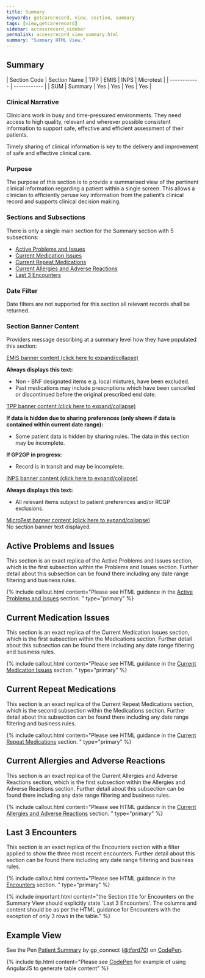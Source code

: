 ```yaml
---
title: Summary
keywords: getcarerecord, view, section, summary
tags: [view,getcarerecord]
sidebar: accessrecord_sidebar
permalink: accessrecord_view_summary.html
summary: "Summary HTML View."
---
```


## Summary ##

| Section Code | Section Name | TPP | EMIS | INPS | Microtest |
| ------------ | ------------ |
| SUM | Summary | Yes | Yes | Yes | Yes |


### Clinical Narrative ###

Clinicians work in busy and time-pressured environments. They need access to high quality, relevant and wherever possible consistent information to support safe, effective and efficient assessment of their patients.

Timely sharing of clinical information is key to the delivery and improvement of safe and effective clinical care.

### Purpose ###

The purpose of this section is to provide a summarised view of the pertinent clinical information regarding a patient within a single screen. This allows a clinician to efficiently peruse key information from the patient’s clinical record and supports clinical decision making.

### Sections and Subsections ###

There is only a single main section for the Summary section with 5 subsections:

 - [Active Problems and Issues](accessrecord_view_summary.html#active-problems-and-issues)
 - [Current Medication Issues](accessrecord_view_summary.html#current-medication-issues)
 - [Current Repeat Medications](accessrecord_view_summary.html#current-repeat-medications)
 - [Current Allergies and Adverse Reactions](accessrecord_view_summary.html#current-allergies-and-adverse-reactions)
 - [Last 3 Encounters](accessrecord_view_summary.html#last-3-encounters)
 
### Date Filter ###

Date filters are not supported for this section all relevant records shall be returned.

### Section Banner Content ###

Providers message describing at a summary level how they have populated this section:

<div class="panel-group" id="accordion">
                    <div class="panel panel-default">
                        <div class="panel-heading">
                                <a class="noCrossRef accordion-toggle" data-toggle="collapse" data-parent="#accordion" href="#collapseOne">EMIS banner content (click here to expand/collapse) </a>
						</div>
                        <div id="collapseOne" class="panel-collapse collapse noCrossRef">
                            <div class="panel-body">
								<p><b>Always displays this text:</b></p>
									<ul>
										<li>Non - BNF designated items e.g. local mixtures, have been excluded.</li>
										<li>Past medications may include prescriptions which have been cancelled or discontinued before the original prescribed end date.</li>
									</ul>
                            </div>
                        </div>
                    </div>
                    <!-- /.panel -->
                    <div class="panel panel-default">
                        <div class="panel-heading">
                                <a class="noCrossRef accordion-toggle" data-toggle="collapse" data-parent="#accordion" href="#collapseTwo">TPP banner content (click here to expand/collapse)</a>
                        </div>
                        <div id="collapseTwo" class="panel-collapse collapse noCrossRef">
                            <div class="panel-body">
								<p><b>If data is hidden due to sharing preferences (only shows if data is contained within current date range):</b></p>
									<ul>
										<li>Some patient data is hidden by sharing rules. The data in this section may be incomplete.</li>
									</ul>
								<p><b>If GP2GP in progress:</b></p>
									<ul>
										<li>Record is in transit and may be incomplete.</li>
									</ul> 
                            </div>
                        </div>
                    </div>
                    <!-- /.panel -->
                    <div class="panel panel-default">
                        <div class="panel-heading">
                                <a class="noCrossRef accordion-toggle" data-toggle="collapse" data-parent="#accordion" href="#collapseThree">INPS banner content (click here to expand/collapse)</a>
                        </div>
                        <div id="collapseThree" class="panel-collapse collapse noCrossRef">
                            <div class="panel-body">
								<p><b>Always displays this text:</b></p>
									<ul>
										<li>All relevant items subject to patient preferences and/or RCGP exclusions.</li>
									</ul>
                            </div>
                        </div>
                    </div>
                    <!-- /.panel -->
                    <div class="panel panel-default">
                        <div class="panel-heading">
                                <a class="noCrossRef accordion-toggle" data-toggle="collapse" data-parent="#accordion" href="#collapseFour">MicroTest banner content (click here to expand/collapse)</a>
                        </div>
                        <div id="collapseFour" class="panel-collapse collapse">
                            <div class="panel-body">
                                	No section banner text displayed.
                            </div>
                        </div>
                    </div>
</div>


## Active Problems and Issues ##

This section is an exact replica of the Active Problems and Issues section, which is the first subsection within the Problems and Issues section. Further detail about this subsection can be found there including any date range filtering and business rules.

{% include callout.html content="Please see HTML guidance in the [Active Problems and Issues](accessrecord_view_problems.html#active-problems-and-issues) section. " type="primary" %} 


## Current Medication Issues ##

This section is an exact replica of the Current Medication Issues section, which is the first subsection within the Medications section. Further detail about this subsection can be found there including any date range filtering and business rules.

{% include callout.html content="Please see HTML guidance in the [Current Medication Issues](accessrecord_view_medications.html#current-medication-issues) section. " type="primary" %} 


## Current Repeat Medications ##

This section is an exact replica of the Current Repeat Medications section, which is the second subsection within the Medications section. Further detail about this subsection can be found there including any date range filtering and business rules.

{% include callout.html content="Please see HTML guidance in the [Current Repeat Medications](accessrecord_view_medications.html#current-repeat-medications) section. " type="primary" %} 


## Current Allergies and Adverse Reactions ##

This section is an exact replica of the Current Allergies and Adverse Reactions section, which is the first subsection within the Allergies and Adverse Reactions section. Further detail about this subsection can be found there including any date range filtering and business rules.

{% include callout.html content="Please see HTML guidance in the [Current Allergies and Adverse Reactions](accessrecord_view_allergies.html#current-allergies-and-adverse-reactions) section. " type="primary" %} 


## Last 3 Encounters ##

This section is an exact replica of the Encounters section with a filter applied to show the three most recent encounters. Further detail about this section can be found there including any date range filtering and business rules.

{% include callout.html content="Please see HTML guidance in the [Encounters](accessrecord_view_encounters.html) section. " type="primary" %} 

{% include important.html content="the Section title for Encounters on the Summary View should explicitly state 'Last 3 Encounters'.  The columns and content should be as per the HTML guidance for Encounters with the exception of only 3 rows in the table." %}  



## Example View ##

<p data-height="2500" data-theme-id="light" data-slug-hash="opXBjM" data-default-tab="result" data-user="tford70" data-embed-version="2" data-pen-title="Patient Summary" class="codepen">See the Pen <a href="https://codepen.io/tford70/pen/opXBjM/">Patient Summary</a> by gp_connect (<a href="https://codepen.io/tford70">@tford70</a>) on <a href="https://codepen.io">CodePen</a>.</p>
<script async src="https://production-assets.codepen.io/assets/embed/ei.js"></script>

{% include tip.html content="Please see [CodePen](https://codepen.io/gpconnect/pen/opXBjM) for example of using AngularJS to generate table content" %}